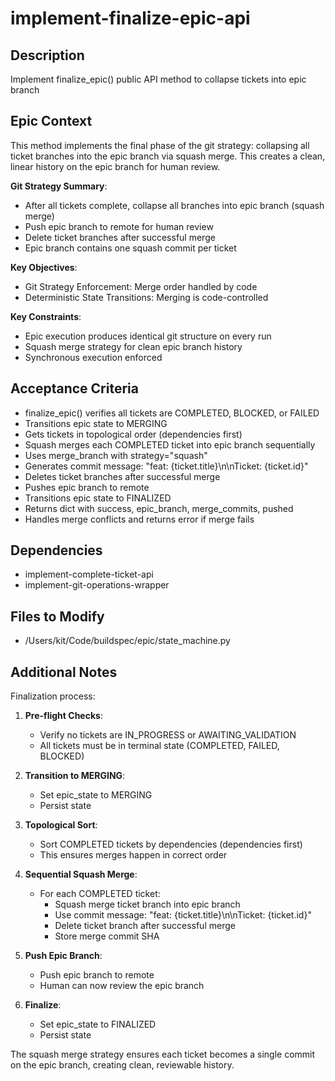# implement-finalize-epic-api

## Description
Implement finalize_epic() public API method to collapse tickets into epic branch

## Epic Context
This method implements the final phase of the git strategy: collapsing all ticket branches into the epic branch via squash merge. This creates a clean, linear history on the epic branch for human review.

**Git Strategy Summary**:
- After all tickets complete, collapse all branches into epic branch (squash merge)
- Push epic branch to remote for human review
- Delete ticket branches after successful merge
- Epic branch contains one squash commit per ticket

**Key Objectives**:
- Git Strategy Enforcement: Merge order handled by code
- Deterministic State Transitions: Merging is code-controlled

**Key Constraints**:
- Epic execution produces identical git structure on every run
- Squash merge strategy for clean epic branch history
- Synchronous execution enforced

## Acceptance Criteria
- finalize_epic() verifies all tickets are COMPLETED, BLOCKED, or FAILED
- Transitions epic state to MERGING
- Gets tickets in topological order (dependencies first)
- Squash merges each COMPLETED ticket into epic branch sequentially
- Uses merge_branch with strategy="squash"
- Generates commit message: "feat: {ticket.title}\n\nTicket: {ticket.id}"
- Deletes ticket branches after successful merge
- Pushes epic branch to remote
- Transitions epic state to FINALIZED
- Returns dict with success, epic_branch, merge_commits, pushed
- Handles merge conflicts and returns error if merge fails

## Dependencies
- implement-complete-ticket-api
- implement-git-operations-wrapper

## Files to Modify
- /Users/kit/Code/buildspec/epic/state_machine.py

## Additional Notes
Finalization process:

1. **Pre-flight Checks**:
   - Verify no tickets are IN_PROGRESS or AWAITING_VALIDATION
   - All tickets must be in terminal state (COMPLETED, FAILED, BLOCKED)

2. **Transition to MERGING**:
   - Set epic_state to MERGING
   - Persist state

3. **Topological Sort**:
   - Sort COMPLETED tickets by dependencies (dependencies first)
   - This ensures merges happen in correct order

4. **Sequential Squash Merge**:
   - For each COMPLETED ticket:
     - Squash merge ticket branch into epic branch
     - Use commit message: "feat: {ticket.title}\n\nTicket: {ticket.id}"
     - Delete ticket branch after successful merge
     - Store merge commit SHA

5. **Push Epic Branch**:
   - Push epic branch to remote
   - Human can now review the epic branch

6. **Finalize**:
   - Set epic_state to FINALIZED
   - Persist state

The squash merge strategy ensures each ticket becomes a single commit on the epic branch, creating clean, reviewable history.
